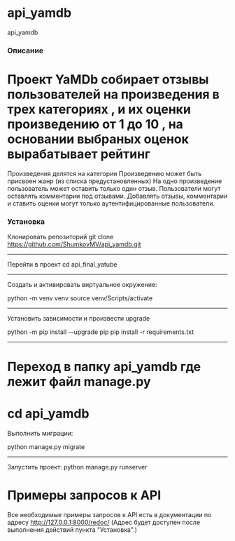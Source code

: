 # api_yamdb
api_yamdb
 
### Описание ###
# Проект YaMDb собирает отзывы пользователей на произведения в трех категориях , и их оценки произведению от 1 до 10  , на основании выбраных оценок вырабатывает рейтинг
Произведения делятся на категории
Произведению может быть присвоен жанр (из списка предустановленных)
На одно произведение пользователь может оставить только один отзыв. 
Пользователи могут оставлять комментарии под отзывами.
Добавлять отзывы, комментарии и ставить оценки могут только аутентифицированные пользователи.

### Установка ###
Клонировать репозиторий 
git clone https://github.com/ShumkovMV/api_yamdb.git

***************************

Перейти в проект
cd api_final_yatube

***************************
Создать и активировать виртуальное окружение:

python -m venv venv
source venv/Scripts/activate

**********************************************************************************
Установить зависимости и произвести upgrade

python -m pip install --upgrade pip
pip install -r requirements.txt

*********************************************************
# Переход в папку api_yamdb где лежит файл manage.py
# cd api_yamdb

Выполнить миграции:

python manage.py migrate

*********************************************************
Запустить проект:
python manage.py runserver


# Примеры запросов к API

 Все необходимые примеры запросов к API есть в документации по адресу http://127.0.0.1:8000/redoc/ (Адрес будет доступен после выполнения действий пункта "Установка".)